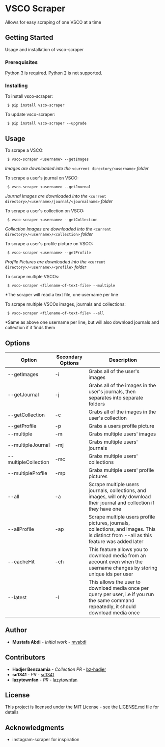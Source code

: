 # VSCO Scraper

Allows for easy scraping of one VSCO at a time

## Getting Started

Usage and installation of vsco-scraper

### Prerequisites

[Python 3](https://www.python.org/downloads/) is required. [Python 2](https://www.python.org/downloads/) is not supported.

### Installing

To install vsco-scraper:

```
 $ pip install vsco-scraper
```

To update vsco-scraper:

```
 $ pip install vsco-scraper --upgrade
```

## Usage

To scrape a VSCO:

```
 $ vsco-scraper <username> --getImages
```

_Images are downloaded into the_ `<current directory/<username>` _folder_

To scrape a user's journal on VSCO:

```
 $ vsco-scraper <username> --getJournal
```

_Journal Images are downloaded into the_ `<current directory>/<username>/journal/<journalname>` _folder_

To scrape a user's collection on VSCO:

```
 $ vsco-scraper <username> --getCollection
```

_Collection Images are downloaded into the_ `<current directory>/<username>/<collection>` _folder_

To scrape a user's profile picture on VSCO:

```
 $ vsco-scraper <username> --getProfile
```

_Profile Pictures are downloaded into the_ `<current directory>/<username>/<profile>` _folder_

To scrape multiple VSCOs:

```
 $ vsco-scraper <filename-of-text-file> --multiple
```

\*The scraper will read a text file, one username per line

To scrape multiple VSCOs images, journals and collections:

```
 $ vsco-scraper <filename-of-text-file> --all
```

\*Same as above one username per line, but will also download journals and collection if it finds them

## Options

| Option               | Secondary Options | Description                                                                                                                               |
| -------------------- | ----------------- | ----------------------------------------------------------------------------------------------------------------------------------------- |
| --getImages          | -i                | Grabs all of the user's images                                                                                                            |
| --getJournal         | -j                | Grabs all of the images in the user's journals, then separates into separate folders                                                      |
| --getCollection      | -c                | Grabs all of the images in the user's collection                                                                                          |
| --getProfile         | -p                | Grabs a users profile picture                                                                                                             |
| --multiple           | -m                | Grabs multiple users' images                                                                                                              |
| --multipleJournal    | -mj               | Grabs multiple users' journals                                                                                                            |
| --multipleCollection | -mc               | Grabs multiple users' collections                                                                                                         |
| --multipleProfile    | -mp               | Grabs multiple users' profile pictures                                                                                                    |
| --all                | -a                | Scrape multiple users journals, collections, and images, will only download their journal and collection if they have one                 |
| --allProfile         | -ap               | Scrape multiple users profile pictures, journals, collections, and images. This is distinct from --all as this feature was added later    |
| --cacheHit           | -ch               | This feature allows you to download media from an account even when the username changes by storing unique ids per user                   |
| --latest             | -l                | This allows the user to download media once per query per user, i.e if you run the same command repeatedly, it should download media once |

## Author

- **Mustafa Abdi** - _Initial work_ - [mvabdi](https://github.com/mvabdi)

## Contributors

- **Hadjer Benzaamia** - _Collection PR_ - [bz-hadjer](https://github.com/bz-hadjer)
- **sc1341** - _PR_ - [sc1341](https://github.com/sc1341)
- **lazytownfan** - _PR_ - [lazytownfan](https://github.com/lazytownfan)

## License

This project is licensed under the MIT License - see the [LICENSE.md](LICENSE.md) file for details

## Acknowledgments

- instagram-scraper for inspiration
